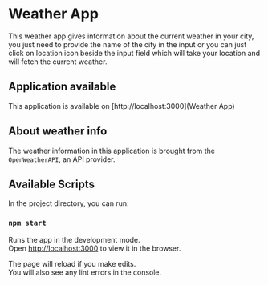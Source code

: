 # Weather App

This weather app gives information about the current weather in your city, you just need to provide the name of the city in the input or you can just click on location icon beside the input field which will take your location and will fetch the current weather.

## Application available

This application is available on [http://localhost:3000](Weather App)

## About weather info

The weather information in this application is brought from the `OpenWeatherAPI`, an API provider.

## Available Scripts

In the project directory, you can run:

### `npm start`

Runs the app in the development mode.\
Open [http://localhost:3000](http://localhost:3000) to view it in the browser.

The page will reload if you make edits.\
You will also see any lint errors in the console.
